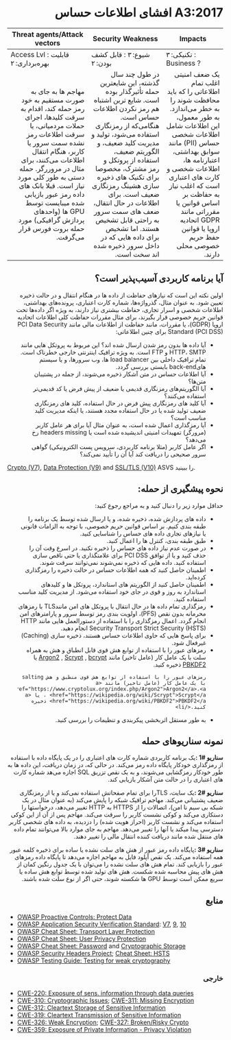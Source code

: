 # <div dir="rtl" align="right">A3:2017 افشای اطلاعات حساس</div>

| Threat agents/Attack vectors | Security Weakness | Impacts |
| -- | -- | -- |
| Access Lvl : قابلیت بهره‌برداری: ۲ | شیوع: ۳ : قابل کشف بودن: ۲ | تکنیکی: ۳ : Business ? |
| <div dir="rtl" align="right">مهاجم ها به جای به صورت مستقیم به خود رمز حمله کند، اقدام به سرقت کلیدها، اجرای حملات مردمیانی، یا سرقت اطلاعات رمز نشده سمت سرور یا کاربر، هنگام انتقال اطلاعات می‌کنند، برای مثال در مروررگر. حمله دستی به طور کلی مورد نیاز است. قبلا بانک های داده رمز عبور بازیابی شده میبایست توسط GPU ها (واحدهای پردازش گرافیکی) مورد حمله بروت فورس قرار می‌گرفت.</div> | <div dir="rtl" align="right"> در طول چند سال گذشته، این شایعترین حمله تأثیرگذار بوده است. شایع ترین اشتباه هم رمز نکردن اطلاعات حساس است. هنگامی‌که از رمزنگاری استفاده می‌شود، تولید و مدیریت کلید ضعیف، و الگوریتم ضعیف، استفاده از پروتکل و رمز مشترک، مخصوصا برای تکنیک های ذخیره سازی هشینگ رمزنگاری ضعیف است. برای اطلاعات در حال انتقال، ضعف های سمت سرور به راحتی قابل تشخیص هستند. اما تشخیص برای داده هایی که در داخل سرور ذخیره شده اند سخت است. </div> | <div dir="rtl" align="right">یک ضعف امنیتی اغلب تمام اطلاعاتی را که باید محافظت شوند را به خطر می‌اندازد. به طور معمول، این اطلاعات شامل اطلاعات شخصی حساس (PII) مانند سوابق بهداشتی، اعتبارنامه ها، اطلاعات شخصی و کارت های اعتباری است که اغلب نیاز به حفاظت بر اساس قوانین یا مقرراتی مانند GDPR اتحادیه اروپا یا قوانین حفظ حریم خصوصی محلی دارند.</div> |

## <div dir="rtl" align="right">آیا برنامه کاربردی آسیب‌پذیر است؟</div>

<p dir="rtl" align="right">اولین نکته این است که نیازهای حفاظت از داده ها در هنگام انتقال و در حالت ذخیره تعیین شود. به عنوان مثال، گذرواژه‌ها، شماره کارت اعتباری، پرونده‌های بهداشتی، اطلاعات شخصی و اسرار تجاری، حفاظت بیشتری نیاز دارند، به ویژه اگر داده‌ها تحت قوانین حریم خصوصی قرار بگیرند، برای مثال مقررات حفاظت کلی اطلاعات اتحادیه اروپا (GDPR)، یا مقررات، مانند حفاظت از اطلاعات مالی مانند PCI Data Security Standard (PCI DSS)  برای چنین اطلاعاتی:</p>

<ul dir="rtl" align="right">
  <li>آیا داده ها بدون رمز شدن ارسال شده اند؟ این مربوط به پروتکل هایی مانند HTTP، SMTP و FTP است. به ویژه ترافیک اینترنتی خارجی خطرناک است. تمام ترافیک داخلی بین load balancer ها، وب سرورها، و یا سیستم هایback-end بایستی بررسی گردد.</li>
  <li>آیا اطلاعات حساس در متن آشکار ذخیره می‌شوند، از جمله در پشتیبان متن‌ها؟</li>
  <li>آیا الگوریتم‌های رمزنگاری قدیمی ‌یا ضعیف از پیش فرض یا کد قدیمی‌تر استفاده می‌کنند؟</li>
  <li>آیا کلید های رمزنگاری پیش فرض در حال استفاده، کلید های رمزنگاری ضعیف تولید شده یا در حال استفاده مجدد هستند، یا اینکه مدیریت کلید مناسب است؟</li>
  <li>آیا رمزگذاری اعمال شده است، به عنوان مثال آیا برای هر عامل کاربر (مرورگر) تمهیدات امنیتی اندیشیده شده است یا headers missing رخ می‌دهد؟ </li>
  <li>اگر عامل کاربر (مثلا برنامه کاربردی، سرویس پست الکترونیکی) گواهی سرور صحیحی را دریافت کند آیا آن را تأیید نمی‌کند؟</li>
</ul>

[Crypto (V7)](https://www.owasp.org/index.php/ASVS_V7_Cryptography), [Data Protection (V9)](https://www.owasp.org/index.php/ASVS_V9_Data_Protection) and [SSL/TLS (V10)](https://www.owasp.org/index.php/ASVS_V10_Communications) ASVS را ببینید.

## <div dir="rtl" align="right">نحوه پیشگیری از حمله:</div>

<p dir="rtl" align="right">حداقل موارد زیر را دنبال کنید و به مراجع رجوع کنید: </p>

<ul dir="rtl" align="right">
  <li>داده های پردازش شده، ذخیره شده، و یا ارسال شده توسط یک برنامه را طبقه بندی کنیم. بر اساس قوانین حریم خصوصی، با توجه به الزامات قانونی یا نیازهای تجاری داده های حساس را شناسایی کنید. 
 </li>
  <li>طبق طبقه بندی، کنترل ها را اعمال کنید.</li>
  <li>در صورت عدم نیاز داده های حساس را ذخیره نکنید. در اسرع وقت آن را حذف کنید و یا از توافق PCI DSS برای علامتگذاری یا حتی ناقص سازی استفاده کنید. داده هایی که ذخیره نمی‌شوند نمی‌توانند سرقت شوند.</li>
  <li>اطمینان حاصل کنید که همه اطلاعات حساس در حالت ذخیره را رمزگذاری کرده‌اید.</li>
  <li>اطمینان حاصل کنید از الگوریتم های استاندارد، پروتکل ها و کلیدهای استاندارد به روز و قوی در جای خود استفاده می‌شود. از مدیریت کلید مناسب استفاده کنید.</li>
  <li>رمزگذاری تمام داده ها در حال انتقال با پروتکل های امن مانندTLS  با رمزهای محرمانه بدون نقص (PFS)، اولویت بندی رمز توسط سرور و پارامترهای امن انجام گردد. اعمال رمزگذاری را با استفاده از دستورالعمل هایی مانند HTTP Security Transport Strict Security (HSTS) انجام دهید.</li>
  <li>برای پاسخ هایی که حاوی اطلاعات حساس هستند، ذخیره سازی (Caching) غیرفعال شود. </li>
  <li>
    رمزهای عبور را با استفاده از توابع هش قوی قابل انطباق و هش به همراه سلت با یک عامل کار (عامل تاخیر) مانند <a href="https://www.cryptolux.org/index.php/Argon2">Argon2</a> , <a href="https://wikipedia.org/wiki/Scrypt">Scrypt</a> , <a href="https://wikipedia.org/wiki/Bcrypt">bcrypt</a> یا  <a href="https://wikipedia.org/wiki/PBKDF2">PBKDF2</a> ذخیره کنید.

    رمزهای عبور را با استفاده از توابع هش قوی منطبق و هش salting با یک عامل کار (عامل تاخیر) مانند <a href="https://www.cryptolux.org/index.php/Argon2">Argon2</a>،<a href="https://wikipedia.org/wiki/Scrypt">Scrypt</a> ، یا <a href="https://wikipedia.org/wiki/PBKDF2">PBKDF2</a> ذخیره کنید.</li>
  <li>به طور مستقل اثربخشی پیکربندی و تنظیمات را بررسی کنید.</li>
</ul>

## <div dir="rtl" align="right">نمونه‌ سناریوهای حمله</div>

<p dir="rtl" align="right"><strong>سناریو #1 :</strong>یک برنامه کاربردی شماره کارت های اعتباری را در یک پایگاه داده با استفاده از رمزگذاری خودکار پایگاه داده رمز می‌کند. در حالی که، در زمان دریافت، این داده ها به طور خودکار رمزگشایی می‌شوند، و به یک نقص تزریق SQL اجازه می‌هد شماره کارت های اعتباری را در حالت متن آشکار بازیابی کند.</p>

<p dir="rtl" align="right"><strong>سناریو #2 :</strong>یک سایت، TLSرا برای تمام صفحاتش استفاده نمی‌کند و یا از رمزنگاری ضعیف پشتیبانی می‌کند. مهاجم ترافیک شبکه را پایش می‎‌کند (به عنوان مثال در یک شبکه بی سیم نا امن)، اتصالات را از HTTPS  به HTTP تغییر می‌دهد، در‌خواستها را دستکاری می‌کند و کوکی نشست کاربر را سرقت می‌کند. مهاجم پس از آن از این کوکی استفاده می‌کند و نشست کاربر (احراز هویت شده) را دزدیده، به داده های شخصی کاربر دسترسی پیدا میکند یا آنها را تغییر می‌دهد. مهاجم به جای موارد بالا می‌توانند تمام داده های منتقل شده مانند دریافت کننده انتقال مالی را تغییر دهند.</p>

<p dir="rtl" align="right"><strong>سناریو #3 :</strong>پایگاه داده رمز عبور از هش های سلت نشده یا ساده برای ذخیره کلمه عبور همه استفاده می‌کند. یک نقص آپلود فایل به مهاجم اجازه می‌دهد تا پایگاه داده رمزهای عبور را بازیابی کند. تمام هش های سلت نشده را می‌توان با یک جدول رنگین کمان از هش های پیش محاسبه شده شکست. هش های تولید شده توسط توابع هش ساده یا سریع ممکن است توسط GPU ها شکسته شوند، حتی اگر از نوع سلت شده باشند.</p>

## <div dir="rtl" align="right">منابع</div>

* [OWASP Proactive Controls: Protect Data](https://www.owasp.org/index.php/OWASP_Proactive_Controls#7:_Protect_Data)
* [OWASP Application Security Verification Standard]((https://www.owasp.org/index.php/Category:OWASP_Application_Security_Verification_Standard_Project)): [V7](https://www.owasp.org/index.php/ASVS_V7_Cryptography), [9](https://www.owasp.org/index.php/ASVS_V9_Data_Protection), [10](https://www.owasp.org/index.php/ASVS_V10_Communications)
* [OWASP Cheat Sheet: Transport Layer Protection](https://www.owasp.org/index.php/Transport_Layer_Protection_Cheat_Sheet)
* [OWASP Cheat Sheet: User Privacy Protection](https://www.owasp.org/index.php/User_Privacy_Protection_Cheat_Sheet)
* [OWASP Cheat Sheet: Password](https://www.owasp.org/index.php/Password_Storage_Cheat_Sheet) and [Cryptographic Storage](https://www.owasp.org/index.php/Cryptographic_Storage_Cheat_Sheet)
* [OWASP Security Headers Project](https://www.owasp.org/index.php/OWASP_Secure_Headers_Project); [Cheat Sheet: HSTS](https://www.owasp.org/index.php/HTTP_Strict_Transport_Security_Cheat_Sheet)
* [OWASP Testing Guide: Testing for weak cryptography](https://www.owasp.org/index.php/Testing_for_weak_Cryptography)

### <div dir="rtl" align="right">خارجی</div>

* [CWE-220: Exposure of sens. information through data queries](https://cwe.mitre.org/data/definitions/220.html)
* [CWE-310: Cryptographic Issues](https://cwe.mitre.org/data/definitions/310.html); [CWE-311: Missing Encryption](https://cwe.mitre.org/data/definitions/311.html)
* [CWE-312: Cleartext Storage of Sensitive Information](https://cwe.mitre.org/data/definitions/312.html)
* [CWE-319: Cleartext Transmission of Sensitive Information](https://cwe.mitre.org/data/definitions/319.html)
* [CWE-326: Weak Encryption](https://cwe.mitre.org/data/definitions/326.html); [CWE-327: Broken/Risky Crypto](https://cwe.mitre.org/data/definitions/327.html)
* [CWE-359: Exposure of Private Information - Privacy Violation](https://cwe.mitre.org/data/definitions/359.html)
